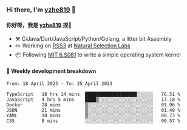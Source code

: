 ### Hi there, I'm [yzhe819](https://github.com/yzhe819) 👋

#### 你好呀，我是 [yzhe819](https://github.com/yzhe819) 捏👋

- :hammer_and_pick: C/Java/Dart/JavaScript/Python/Golang, a litter bit Assembly
- :pencil2: Working on [RSS3](https://github.com/NaturalSelectionLabs/RSS3) at [Natural Selection Labs](https://github.com/NaturalSelectionLabs)
- 📦 Following [MIT 6.S081](https://pdos.csail.mit.edu/6.S081/2020/) to write a simple operating system kernel



#### 📝 Weekly development breakdown

<!--START_SECTION:waka-->

```text
From: 18 April 2023 - To: 25 April 2023

TypeScript   18 hrs 14 mins  ███████████████████░░░░░░   76.51 %
JavaScript   4 hrs 5 mins    ████▒░░░░░░░░░░░░░░░░░░░░   17.18 %
Docker       28 mins         ▒░░░░░░░░░░░░░░░░░░░░░░░░   01.96 %
JSON         21 mins         ▒░░░░░░░░░░░░░░░░░░░░░░░░   01.49 %
YAML         10 mins         ▒░░░░░░░░░░░░░░░░░░░░░░░░   00.73 %
CSS          8 mins          ░░░░░░░░░░░░░░░░░░░░░░░░░   00.57 %
```

<!--END_SECTION:waka-->



